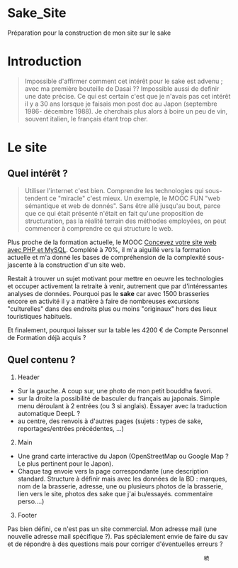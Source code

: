 # Sake_Site
Préparation pour la construction de mon site sur le sake
# Introduction
> Impossible d'affirmer comment cet intérêt pour le sake est advenu ; avec ma première bouteille de Dasai ?? Impossible aussi de definir une date précise. Ce qui est certain c'est que je n'avais pas cet intérêt il y a 30 ans lorsque je faisais mon post doc au Japon (septembre 1986- décembre 1988). Je cherchais plus alors à boire un peu de vin, souvent italien, le français étant trop cher.

# Le site

## Quel intérêt ?
> Utiliser l'internet c'est bien. Comprendre les technologies qui sous-tendent ce "miracle" c'est mieux. Un exemple, le MOOC FUN "web sémantique et web de donnés". Sans être allé jusqu'au bout, parce que ce qui était présenté n'était en fait qu'une proposition de structuration, pas la réalité terrain des méthodes employées, on peut commencer à comprendre ce qui structure le web.

Plus proche de la formation actuelle, le MOOC [Concevez votre site web avec PHP et MySQL](https://openclassrooms.com/fr/courses/918836-concevez-votre-site-web-avec-php-et-mysql). Complété à 70%, il m'a aiguillé vers la formation actuelle et m'a donné les bases de compréhension de la complexité sous-jascente à la construction d'un site web.

Restait à trouver un sujet motivant pour mettre en oeuvre les technologies et occuper activement la retraite à venir, autrement que par d'intéressantes analyses de données. Pourquoi pas le **sake** car avec 1500 brasseries encore en activité il y a matière à faire de nombreuses excursions "culturelles" dans des endroits plus ou moins "originaux" hors des lieux touristiques habituels.

Et finalement, pourquoi laisser sur la table les 4200 € de Compte Personnel de Formation déjà acquis ?

## Quel contenu ?

1. Header
- Sur la gauche. A coup sur, une photo de mon petit bouddha favori.
- sur la droite la possibilité de basculer du français au japonais. Simple menu déroulant à 2 entrées (ou 3 si anglais). Essayer avec la traduction automatique DeepL ?
- au centre, des renvois à d'autres pages (sujets : types de sake, reportages/entrées précédentes, ...)
  
2. Main

- Une grand carte interactive du Japon (OpenStreetMap ou Google Map ? Le plus pertinent pour le Japon).
- Chaque tag envoie vers la page correspondante (une description standard. Structure à définir mais avec les données de la BD : marques, nom de la brasserie, adresse, une ou plusieurs photos de la brasserie, lien vers le site, photos des sake que j'ai bu/essayés. commentaire perso....)

3. Footer

Pas bien défini, ce n'est pas un site commercial. Mon adresse mail (une nouvelle adresse mail spécifique ?). Pas spécialement envie de faire du sav et de répondre à des questions mais pour corriger d'éventuelles erreurs ?


                                                                  続


